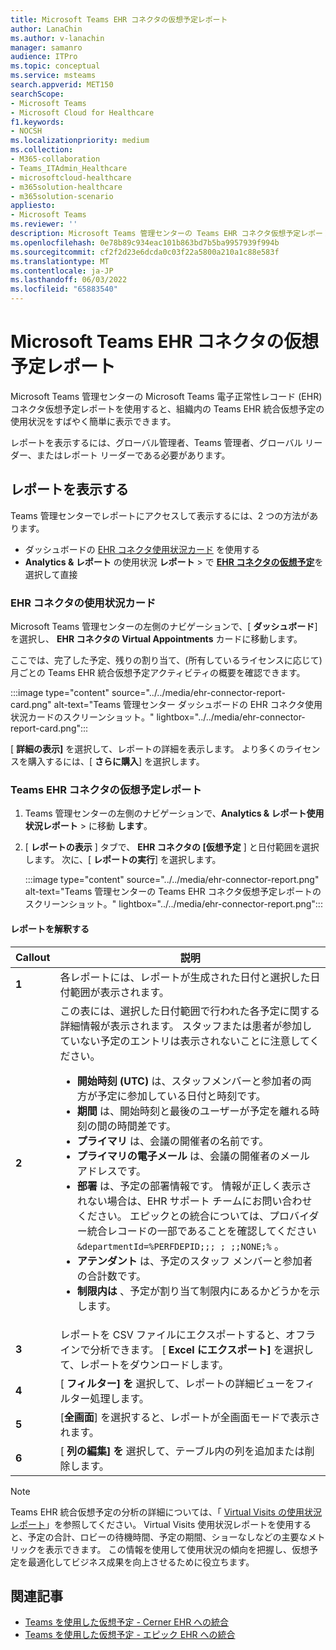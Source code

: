 ```yaml
---
title: Microsoft Teams EHR コネクタの仮想予定レポート
author: LanaChin
ms.author: v-lanachin
manager: samanro
audience: ITPro
ms.topic: conceptual
ms.service: msteams
search.appverid: MET150
searchScope:
- Microsoft Teams
- Microsoft Cloud for Healthcare
f1.keywords:
- NOCSH
ms.localizationpriority: medium
ms.collection:
- M365-collaboration
- Teams_ITAdmin_Healthcare
- microsoftcloud-healthcare
- m365solution-healthcare
- m365solution-scenario
appliesto:
- Microsoft Teams
ms.reviewer: ''
description: Microsoft Teams 管理センターの Teams EHR コネクタ仮想予定レポートを使用して、組織内の EHR 統合仮想予定の使用状況の概要を確認する方法について説明します。
ms.openlocfilehash: 0e78b89c934eac101b863bd7b5ba9957939f994b
ms.sourcegitcommit: cf2f2d23e6dcda0c03f22a5800a210a1c88e583f
ms.translationtype: MT
ms.contentlocale: ja-JP
ms.lasthandoff: 06/03/2022
ms.locfileid: "65883540"
---
```

# <a name="microsoft-teams-ehr-connector-virtual-appointments-report"></a>Microsoft Teams EHR コネクタの仮想予定レポート

Microsoft Teams 管理センターの Microsoft Teams 電子正常性レコード (EHR) コネクタ仮想予定レポートを使用すると、組織内の Teams EHR 統合仮想予定の使用状況をすばやく簡単に表示できます。

レポートを表示するには、グローバル管理者、Teams 管理者、グローバル リーダー、またはレポート リーダーである必要があります。

## <a name="view-the-report"></a>レポートを表示する

Teams 管理センターでレポートにアクセスして表示するには、2 つの方法があります。

- ダッシュボードの [EHR コネクタ使用状況カード](#the-ehr-connector-usage-card) を使用する
- **Analytics & レポート** の使用状況 **レポート** > で [**EHR コネクタの仮想予定**](#the-teams-ehr-connector-virtual-appointments-report)を選択して直接

### <a name="the-ehr-connector-usage-card"></a>EHR コネクタの使用状況カード

Microsoft Teams 管理センターの左側のナビゲーションで、[ **ダッシュボード**] を選択し、 **EHR コネクタの Virtual Appointments** カードに移動します。

ここでは、完了した予定、残りの割り当て、(所有しているライセンスに応じて) 月ごとの Teams EHR 統合仮想予定アクティビティの概要を確認できます。

:::image type="content" source="../../media/ehr-connector-report-card.png" alt-text="Teams 管理センター ダッシュボードの EHR コネクタ使用状況カードのスクリーンショット。" lightbox="../../media/ehr-connector-report-card.png":::

[ **詳細の表示]** を選択して、レポートの詳細を表示します。 より多くのライセンスを購入するには、[ **さらに購入**] を選択します。

### <a name="the-teams-ehr-connector-virtual-appointments-report"></a>Teams EHR コネクタの仮想予定レポート

1. Teams 管理センターの左側のナビゲーションで、**Analytics & レポート使用状況レポート** > に移動 **します**。
1. [ **レポートの表示** ] タブで、 **EHR コネクタの [仮想予定** ] と日付範囲を選択します。 次に、[ **レポートの実行**] を選択します。

    :::image type="content" source="../../media/ehr-connector-report.png" alt-text="Teams 管理センターの Teams EHR コネクタ仮想予定レポートのスクリーンショット。" lightbox="../../media/ehr-connector-report.png":::

#### <a name="interpret-the-report"></a>レポートを解釈する

|Callout |説明  |
|--------|-------------|
|**1**   |各レポートには、レポートが生成された日付と選択した日付範囲が表示されます。|
|**2**   |この表には、選択した日付範囲で行われた各予定に関する詳細情報が表示されます。 スタッフまたは患者が参加していない予定のエントリは表示されないことに注意してください。 <ul><li>**開始時刻 (UTC)** は、スタッフメンバーと参加者の両方が予定に参加している日付と時刻です。  </li> <li>**期間** は、開始時刻と最後のユーザーが予定を離れる時刻の間の時間差です。</li> <li>**プライマリ** は、会議の開催者の名前です。 <li>**プライマリの電子メール** は、会議の開催者のメール アドレスです。</li> <li> **部署** は、予定の部署情報です。 情報が正しく表示されない場合は、EHR サポート チームにお問い合わせください。 エピックとの統合については、プロバイダー統合レコードの一部であることを確認してください ```&departmentId=%PERFDEPID;;; ; ;;NONE;%``` 。 </li></li> <li>**アテンダント** は、予定のスタッフ メンバーと参加者の合計数です。</li> <li>**制限内は** 、予定が割り当て制限内にあるかどうかを示します。 </li> </ul> |
|**3**   |レポートを CSV ファイルにエクスポートすると、オフラインで分析できます。 [ **Excel にエクスポート]** を選択して、レポートをダウンロードします。 |
|**4**   |[ **フィルター] を** 選択して、レポートの詳細ビューをフィルター処理します。 |
|**5**   |[**全画面**] を選択すると、レポートが全画面モードで表示されます。 |
|**6**   |[ **列の編集] を** 選択して、テーブル内の列を追加または削除します。 |

> [!NOTE]
> Teams EHR 統合仮想予定の分析の詳細については、「 [Virtual Visits の使用状況レポート](../../teams-analytics-and-reports/virtual-visits-usage-report.md)」を参照してください。 Virtual Visits 使用状況レポートを使用すると、予定の合計、ロビーの待機時間、予定の期間、ショーなしなどの主要なメトリックを表示できます。 この情報を使用して使用状況の傾向を把握し、仮想予定を最適化してビジネス成果を向上させるために役立ちます。

## <a name="related-articles"></a>関連記事

- [Teams を使用した仮想予定 - Cerner EHR への統合](ehr-admin-cerner.md)
- [Teams を使用した仮想予定 - エピック EHR への統合](ehr-admin.md) 
